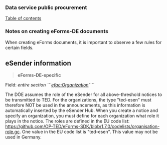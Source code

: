 ### Data service public procurement
[Table of contents](/documentation/documentation.md)
<br>

### Notes on creating eForms-DE documents

When creating eForms documents, it is important to observe a few rules for certain fields.

## eSender information
>**eForms-DE-specific**

Field: *entire section ```<efac:Organization>````*

The DÖE assumes the role of the eSender for all above-threshold notices to be transmitted to TED. For the organizations, the type "ted-esen" must therefore NOT be used in the announcements, as this information is automatically inserted by the eSender Hub.
When you create a notice and specify an organization, you must define for each organization what role it plays in the notice. The roles are defined in the EU code list: https://github.com/OP-TED/eForms-SDK/blob/1.7.0/codelists/organisation-role.gc.
One value in the EU code list is "ted-esen". This value may not be used in Germany.
